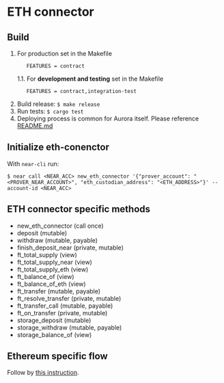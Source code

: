 # ETH connector

## Build
1. For production set in the Makefile
    ```   
       FEATURES = contract
    ```
    1.1. For **development and testing** set in the Makefile
    ```
       FEATURES = contract,integration-test
    ```
2. Build release: `$ make release`
3. Run tests: `$ cargo test` 
4. Deploying process is common for Aurora itself. Please reference [README.md](../README.md)

## Initialize eth-conenctor
With `near-cli` run:
```
$ near call <NEAR_ACC> new_eth_connector '{"prover_account": "<PROVER_NEAR_ACCOUNT>", "eth_custodian_address": "<ETH_ADDRESS>"}' --account-id <NEAR_ACC>

```

## ETH connector specific methods
* new_eth_connector (call once)
* deposit (mutable)  
* withdraw (mutable, payable)
* finish_deposit_near (private, mutable)
* ft_total_supply (view)
* ft_total_supply_near (view)
* ft_total_supply_eth (view)
* ft_balance_of (view)
* ft_balance_of_eth (view)
* ft_transfer (mutable, payable)
* ft_resolve_transfer (private, mutable)
* ft_transfer_call (mutable, payable)
* ft_on_transfer (private, mutable)
* storage_deposit (mutable)
* storage_withdraw (mutable, payable)
* storage_balance_of (view)

## Ethereum specific flow
Follow by [this instruction](https://github.com/aurora-is-near/eth-connector/blob/master/README.md).
